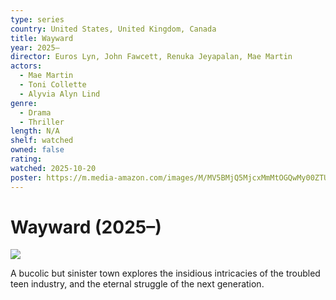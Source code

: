 ```yaml
---
type: series
country: United States, United Kingdom, Canada
title: Wayward
year: 2025–
director: Euros Lyn, John Fawcett, Renuka Jeyapalan, Mae Martin
actors:
  - Mae Martin
  - Toni Collette
  - Alyvia Alyn Lind
genre:
  - Drama
  - Thriller
length: N/A
shelf: watched
owned: false
rating:
watched: 2025-10-20
poster: https://m.media-amazon.com/images/M/MV5BMjQ5MjcxMmMtOGQwMy00ZTU3LTgwNmItMzI1M2Q1MzdlYjgyXkEyXkFqcGc@._V1_SX300.jpg
---
```


# Wayward (2025–)

![](https://m.media-amazon.com/images/M/MV5BMjQ5MjcxMmMtOGQwMy00ZTU3LTgwNmItMzI1M2Q1MzdlYjgyXkEyXkFqcGc@._V1_SX300.jpg)

A bucolic but sinister town explores the insidious intricacies of the troubled teen industry, and the eternal struggle of the next generation.